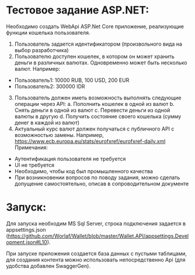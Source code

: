 # Тестовое задание ASP.NET:

Необходимо создать WebApi ASP.Net Core приложение, реализующие функции
кошелька пользователя.
1. Пользователь задается идентификатором (произвольного вида на выбор
разработчика)
2. Пользователю доступен кошелек, в котором он может хранить деньги в различных
валютах. Одновременно может быть несколько валют. Например:
- Пользователь1: 10000 RUB, 100 USD, 200 EUR
- Пользователь2: 300000 IDR
3. Пользователь должен иметь возможность выполнять следующие операции через
API:
a. Пополнить кошелек в одной из валют
b. Снять деньги в одной из валют
c. Перевести деньги из одной валюты в другую
d. Получить состояние своего кошелька (сумму денег в каждой из валют)
4. Актуальный курс валют должен получаться с публичного API с возможностью
замены. Например, https://www.ecb.europa.eu/stats/eurofxref/eurofxref-daily.xml
Примечания:
- Аутентификация пользователя не требуется
- UI не требуется
- Необходимо, чтобы код был промышленного качества
- При возникновении вопросов по поводу задания, можно сделать допущение
самостоятельно, описав в сопроводительном документе

# Запуск:
Для запуска необходим MS Sql Server, строка подключения задается в appsettings.json (https://github.com/Worlaf/Wallet/blob/master/Wallet.API/appsettings.Development.json#L10).

При запуске приложения создается база данных с пустыми таблицами, для создания контента можно использовать непосредственно Api (для удобства добавлен SwaggerGen).
